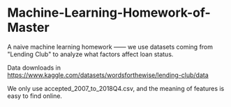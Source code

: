# Machine-Learning-Homework-of-Master

A naive machine learning homework —— we use datasets coming from "Lending Club" to analyze what factors affect loan status.

Data downloads in https://www.kaggle.com/datasets/wordsforthewise/lending-club/data

We only use accepted_2007_to_2018Q4.csv, and the meaning of features is easy to find online.
